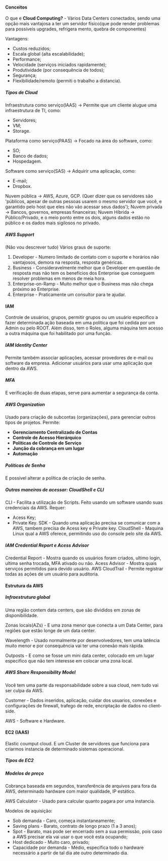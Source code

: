 
#### Conceitos

O que e **Cloud Computing?** - Vários Data Centers conectados, sendo uma opção mais vantajosa a ter um servidor físico(que pode render problemas para possíveis upgrades, refrigera mento, quebra de componentes)

Vantagens: 
- Custos reduzidos;
- Escala global (alta escalabilidade);
- Performance;
- Velocidade (serviços iniciados rapidamente);
- Produtividade (por consequência de todos);
- Segurança;
- Flexibilidade/remoto (permiti o trabalho a distancia).

##### Tipos de Cloud

Infraestrutura como serviço(IAAS) -> Permite que um cliente alugue uma infraestrutura de TI, como:
- Servidores;
- VM;
- Storage.

Plataforma como serviço(PAAS) -> Focado na área do software, como:
- SO;
- Banco de dados;
- Hospedagem.

Software como serviço(SAS) -> Adquirir uma aplicação, como:
- E-mail;
- Dropbox.

Nuvem pública -> AWS, Azure, GCP. (Quer dizer que os servidores são 'públicos, apesar de outras pessoas usarem o mesmo servidor que você, e garantido pelo host que eles não vão acessar seus dados');
Nuvem privada -> Bancos, governos, empresas financeiras;
Nuvem Híbrida  -> Público/Privado, e o meio ponto entre os dois, alguns dados estão no público e os dados mais sigilosos no privado.

##### AWS Support

(Não vou descrever tudo)
Vários graus de suporte:

1. Developer - Numero limitado de contato com o suporte e horários não vantajosos, demora na resposta, resposta genéricas.
2. Business - Consideravelmente melhor que o Developer em questão de resposta mas não tem os benefícios dos Enterprise que conseguem resolver problemas em menos de meia hora. 
3. Enterprise-on-Ramp - Muito melhor que o Business mas não chega próximo ao Enterprise.
4. Enterprise - Praticamente um consultor para te ajudar.

#### IAM

Controle de usuários, grupos, permitir grupos ou um usuário especifico a fazer determinada ação baseada em uma politica que foi cedida por um Admin ou pelo ROOT.  Além disso, tem o Roles, alguma máquina tem acesso a outra máquina que foi habilitado por uma função.

##### IAM Identity Center 
Permite também associar aplicações, acessar provedores de e-mail ou software da empresa.  Adicionar usuários para usar uma aplicação que dentro da AWS.

##### MFA
E verificação de duas etapas, serve para aumentar a segurança da conta. 

##### AWS Organization
Usado para criação de subcontas (organizações), para gerenciar outros tipos de projetos.
Permite: 
- **Gerenciamento Centralizado de Contas**
- **Controle de Acesso Hierárquico**
- **Políticas de Controle de Serviço**
- **Junção da cobrança em um lugar**
- **Automação**

##### Políticas de Senha
E possível alterar a política de criação de senha.

##### Outras maneiras de acessar: CloudShell e CLI
CLI - Facilita a utilização de Scripts. Feito usando um software usando suas credenciais da AWS.
Requer:
- Acess Key;
- Private Key.
SDK - Quando uma aplicação precisa se comunicar com a AWS, tambem precisa de Acess key e Private key.
CloudShell - Maquina Linux qual a AWS oferece, permitindo uso do console pelo site da AWS.

##### IAM Credential Report e Acess Advisor

Credential Report - Mostra quando os usuários foram criados, ultimo login, ultima senha trocada, MFA ativado ou não.
Acess Advisor - Mostra quais serviços permitidos para devido usuário. 
AWS CloudTrail - Permite registrar todas as ações de um usuário para auditoria.  

#### Estrutura da AWS

##### Infraestrutura global 

Uma região contem data centers, que são divididos em zonas de disponibilidade.

Zonas locais(AZs) - E uma zona menor que conecta a um Data Center, para regiões que estão longe de um data center.

Wavelength - Usado normalmente por desenvolvedores, tem uma latência muito menor e por consequência vai ter uma conexão mais rápida. 

Outposts - E como se fosse um mini data center, colocado em um lugar especifico que não tem interesse em colocar uma zona local.

##### AWS Share Responsibility Model 

Você tem uma parte da responsabilidade sobre a sua cloud, nem tudo vai ser culpa da AWS.

Customer - Dados inseridos, aplicação, cuidar dos usuarios, conexões e configurações de firewall, trafego de rede, encriptação de dados no client-side.

AWS - Software e Hardware.

#### EC2 (IAAS)

Elastic coumput cloud. E um Cluster de servidores que funciona para criarmos instancia de determinado sistemas operacional.

##### Tipos de EC2

##### Modelos de preço

Cobrança baseada em segundos, transferência de arquivos para fora da AWS, determinado hardware com maior qualidade, IP estático.

AWS Calculator - Usado para calcular quanto pagara por uma instancia. 

Modelos de aquisição:
- Sob demanda - Caro, começa instantaneamente;
- Saving plans - Barato, contrato de longo prazo (1 a 3 anos);
- Spot - Barato, mas pode ser encerrado sem a sua permissão, pois caso a AWS precisar ela vai usar o que você esta ocupando;
- Host dedicado - Muito caro, privado;
- Capacidade por demanda - Médio, especifica todo o hardware necessário a partir de tal dia ate outro determinado dia.